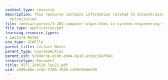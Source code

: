 ```yaml
---
content_type: resource
description: This resource contains information related to Unconstrained nonlinear
  optimization.
file: /media/courses/1-204-computer-algorithms-in-systems-engineering-spring-2010/a409cbbecc8a21087658c459e56dde99_MIT1_204S10_lec22.pdf
file_type: application/pdf
learning_resource_types:
- Lecture Notes
ocw_type: OCWFile
parent_title: Lecture Notes
parent_type: CourseSection
parent_uid: 5c600c3e-8c80-e984-8a10-ac99c18efd48
resourcetype: Document
title: MIT1_204S10_lec22.pdf
uid: a409cbbe-cc8a-2108-7658-c459e56dde99
---
```


